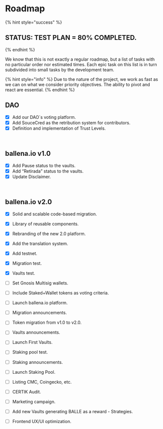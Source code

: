 # Roadmap

{% hint style="success" %}
## STATUS: TEST PLAN = 80% COMPLETED.
{% endhint %}

We know that this is not exactly a regular roadmap, but a list of tasks with no particular order nor estimated times. Each epic task on this list is in turn subdivided into small tasks by the development team.

{% hint style="info" %}
Due to the nature of the project, we work as fast as we can on what we consider priority objectives. The ability to pivot and react are essential.
{% endhint %}

## DAO

* [x] Add our DAO´s voting platform.
* [x] Add SouceCred as the retribution system for contributors.
* [x] Definition and implementation of Trust Levels.

‌

## ballena.io v1.0

* [x] Add Pause status to the vaults.
* [x] Add “Retirada” status to the vaults.
* [x] Update Disclaimer.

‌

## ballena.io v2.0

* [x] Solid and scalable code-based migration.
* [x] Library of reusable components.
* [x] Rebranding of the new 2.0 platform.
* [x] Add the translation system.
* [x] Add testnet.
* [x] Migration test.
* [x] Vaults test.
* [ ] Set Gnosis Multisig wallets.
* [ ] Include Staked+Wallet tokens as voting criteria.
* [ ] Launch ballena.io platform.
* [ ] Migration announcements.
* [ ] Token migration from v1.0 to v2.0.
* [ ] Vaults announcements.
* [ ] Launch First Vaults.
* [ ] Staking pool test.
* [ ] Staking announcements.
* [ ] Launch Staking Pool.
* [ ] Listing CMC, Coingecko, etc.
* [ ] CERTIK Audit.
* [ ] Marketing campaign.
* [ ] Add new Vaults generating BALLE as a reward - Strategies.
* [ ] Frontend UX/UI optimization.





